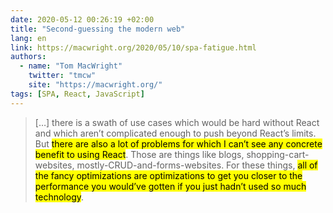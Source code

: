 ```yaml
---
date: 2020-05-12 00:26:19 +02:00
title: "Second-guessing the modern web"
lang: en
link: https://macwright.org/2020/05/10/spa-fatigue.html
authors:
  - name: "Tom MacWright"
    twitter: "tmcw"
    site: "https://macwright.org/"
tags: [SPA, React, JavaScript]
---
```


> […] there is a swath of use cases which would be hard without React and which aren’t complicated enough to push beyond React’s limits. But <mark>there are also a lot of problems for which I can’t see any concrete benefit to using React</mark>. Those are things like blogs, shopping-cart-websites, mostly-CRUD-and-forms-websites. For these things, <mark>all of the fancy optimizations are optimizations to get you closer to the performance you would’ve gotten if you just hadn’t used so much technology</mark>.
